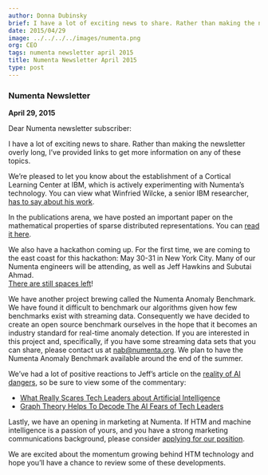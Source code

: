 ```yaml
---
author: Donna Dubinsky
brief: I have a lot of exciting news to share. Rather than making the newsletter overly long, I’ve provided links to get more information on any of these topics.
date: 2015/04/29
image: ../../../../images/numenta.png
org: CEO
tags: numenta newsletter april 2015
title: Numenta Newsletter April 2015
type: post
---
```


### Numenta Newsletter

**April 29, 2015**

Dear Numenta newsletter subscriber:

I have a lot of exciting news to share.  Rather than making the newsletter
overly long, I’ve provided links to get more information on any of these topics.

We’re pleased to let you know about the establishment of a Cortical Learning
Center at IBM, which is actively experimenting with Numenta’s technology.  You
can view what Winfried Wilcke, a senior IBM researcher,
[has to say about his work](http://digitalops.sandia.gov/Mediasite/Play/1365ba62685c4c91a1cb7143c1e321cc1d).

In the publications arena, we have posted an important paper on the mathematical
properties of sparse distributed representations. You can [read it here](/resources/papers/).

We also have a hackathon coming up.  For the first time, we are coming to the
east coast for this hackathon:  May 30-31 in New York City.  Many of our Numenta
engineers will be attending, as well as Jeff Hawkins and Subutai Ahmad.  
[There are still spaces left](http://numenta.org/events/hackathon/2015/may/)!

We have another project brewing called the Numenta Anomaly Benchmark.  We have
found it difficult to benchmark our algorithms given how few benchmarks exist
with streaming data.  Consequently we have decided to create an open source
benchmark ourselves in the hope that it becomes an industry standard for
real-time anomaly detection.  If you are interested in this project and,
specifically, if you have some streaming data sets that you can share, please
contact us at [nab@numenta.org](mailto:nab@numenta.org).  We plan to have the
Numenta Anomaly Benchmark available around the end of the summer.  

We’ve had a lot of positive reactions to Jeff’s article on the
[reality of AI dangers](http://recode.net/2015/03/02/the-terminator-is-not-coming-the-future-will-thank-us/),
so be sure to view some of the commentary:

* [What Really Scares Tech Leaders about Artificial Intelligence](http://www.forbes.com/sites/anthonykosner/2015/04/20/what-really-scares-tech-leaders-about-artificial-intelligence/)
* [Graph Theory Helps To Decode The AI Fears of Tech Leaders](http://www.forbes.com/sites/anthonykosner/2015/04/21/graph-theory-helps-to-decode-the-ai-fears-of-tech-leaders/)

Lastly, we have an opening in marketing at Numenta.  If HTM and machine
intelligence is a passion of yours, and you have a strong marketing
communications background, please consider
[applying for our position](/company/careers-and-team/).

We are excited about the momentum growing behind HTM technology and hope you’ll
have a chance to review some of these developments.  
